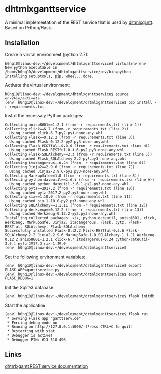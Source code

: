 # dhtmlxganttservice
A minimal implementation of the REST service that is used by [dhtmlxgantt](https://dhtmlx.com/docs/products/dhtmlxGantt/). Based on Python/Flask.

## Installation
Create a virutal environment (python 2.7):
```
h0ng10@linux-dev:~/development/dhtmlxganttservice$ virtualenv env
New python executable in /home/h0ng10/development/dhtmlxganttservice/env/bin/python
Installing setuptools, pip, wheel...done.
```

Activate the virtual environment:
```
h0ng10@linux-dev:~/development/dhtmlxganttservice$ source env/bin/activate
(env) h0ng10@linux-dev:~/development/dhtmlxganttservice$ pip install -r requirements.txt
``` 
Install the necessary Python packages:
```
Collecting aniso8601==1.2.1 (from -r requirements.txt (line 1))
Collecting click==6.7 (from -r requirements.txt (line 2))
  Using cached click-6.7-py2.py3-none-any.whl
Collecting Flask==0.12.2 (from -r requirements.txt (line 3))
  Using cached Flask-0.12.2-py2.py3-none-any.whl
Collecting Flask-RESTful==0.3.6 (from -r requirements.txt (line 4))
  Using cached Flask_RESTful-0.3.6-py2.py3-none-any.whl
Collecting Flask-SQLAlchemy==2.2 (from -r requirements.txt (line 5))
  Using cached Flask_SQLAlchemy-2.2-py2.py3-none-any.whl
Collecting itsdangerous==0.24 (from -r requirements.txt (line 6))
Collecting Jinja2==2.9.6 (from -r requirements.txt (line 7))
  Using cached Jinja2-2.9.6-py2.py3-none-any.whl
Collecting MarkupSafe==1.0 (from -r requirements.txt (line 8))
Collecting python-dateutil==2.6.1 (from -r requirements.txt (line 9))
  Using cached python_dateutil-2.6.1-py2.py3-none-any.whl
Collecting pytz==2017.2 (from -r requirements.txt (line 10))
  Using cached pytz-2017.2-py2.py3-none-any.whl
Collecting six==1.10.0 (from -r requirements.txt (line 11))
  Using cached six-1.10.0-py2.py3-none-any.whl
Collecting SQLAlchemy==1.1.11 (from -r requirements.txt (line 12))
Collecting Werkzeug==0.12.2 (from -r requirements.txt (line 13))
  Using cached Werkzeug-0.12.2-py2.py3-none-any.whl
Installing collected packages: six, python-dateutil, aniso8601, click, Werkzeug, MarkupSafe, Jinja2, itsdangerous, Flask, pytz, Flask-RESTful, SQLAlchemy, Flask-SQLAlchemy
Successfully installed Flask-0.12.2 Flask-RESTful-0.3.6 Flask-SQLAlchemy-2.2 Jinja2-2.9.6 MarkupSafe-1.0 SQLAlchemy-1.1.11 Werkzeug-0.12.2 aniso8601-1.2.1 click-6.7 itsdangerous-0.24 python-dateutil-2.6.1 pytz-2017.2 six-1.10.0
(env) h0ng10@linux-dev:~/development/dhtmlxganttservice$ 
```
Set the following environment variables:
```
(env) h0ng10@linux-dev:~/development/dhtmlxganttservice$ export FLASK_APP=ganttservice.py 
(env) h0ng10@linux-dev:~/development/dhtmlxganttservice$ export FLASK_DEBUG=1
```
Init the Sqlite3 database:
```
(env) h0ng10@linux-dev:~/development/dhtmlxganttservice$ flask initdb
```

Start the application
```
(env) h0ng10@linux-dev:~/development/dhtmlxganttservice$ flask run
 * Serving Flask app "ganttservice"
 * Forcing debug mode on
 * Running on http://127.0.0.1:5000/ (Press CTRL+C to quit)
 * Restarting with stat
 * Debugger is active!
 * Debugger PIN: 613-510-496
 ```
 ## Links
 [dhtmlxgantt REST service documentation](https://docs.dhtmlx.com/gantt/desktop__server_side.html#savingdatafromrestserver)
